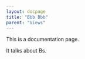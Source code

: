 ```yaml
---
layout: docpage
title: "Bbb Bbb"
parent: "Views"
---
```

This is a documentation page.

It talks about Bs.